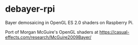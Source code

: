debayer-rpi
===========

Bayer demosaicing in OpenGL ES 2.0 shaders on Raspberry Pi.

Port of Morgan McGuire's OpenGL shaders at https://casual-effects.com/research/McGuire2009Bayer/
